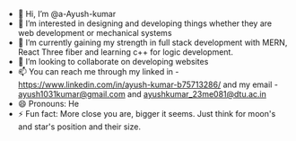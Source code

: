 - 👋 Hi, I’m @a-Ayush-kumar
- 👀 I’m interested in designing and developing things whether they are web development or mechanical systems
- 🌱 I’m currently gaining my strength in full stack development with MERN, React Three fiber and learning c++ for logic development. 
- 💞️ I’m looking to collaborate on developing websites
- 📫 You can reach me through my linked in - https://www.linkedin.com/in/ayush-kumar-b75713286/  and my email - ayush1031kumar@gmail.com and ayushkumar_23me081@dtu.ac.in
- 😄 Pronouns: He
- ⚡ Fun fact: More close you are, bigger it seems. Just think for moon's and star's position and their size.

<!---
a-Ayush-kumar/a-Ayush-kumar is a ✨ special ✨ repository because its `README.md` (this file) appears on your GitHub profile.
You can click the Preview link to take a look at your changes.
--->
